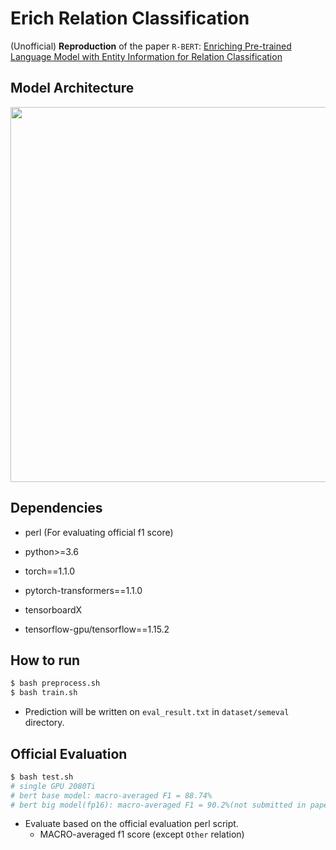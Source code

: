 # Erich Relation Classification

(Unofficial) **Reproduction** of the paper `R-BERT`: [Enriching Pre-trained Language Model with Entity Information for Relation Classification](https://arxiv.org/abs/1905.08284)

## Model Architecture

<p float="left" align="center">
    <img width="600" src="https://user-images.githubusercontent.com/28896432/68673458-1b090d00-0597-11ea-96b1-7c1453e6edbb.png" />  
</p>


## Dependencies

- perl (For evaluating official f1 score)

- python>=3.6

- torch==1.1.0

- pytorch-transformers==1.1.0

- tensorboardX

- tensorflow-gpu/tensorflow==1.15.2


## How to run

```bash
$ bash preprocess.sh
$ bash train.sh
```

- Prediction will be written on `eval_result.txt` in `dataset/semeval` directory.

## Official Evaluation

```bash
$ bash test.sh
# single GPU 2080Ti
# bert base model: macro-averaged F1 = 88.74%
# bert big model(fp16): macro-averaged F1 = 90.2%(not submitted in paper)
```

- Evaluate based on the official evaluation perl script.
  - MACRO-averaged f1 score (except `Other` relation)
